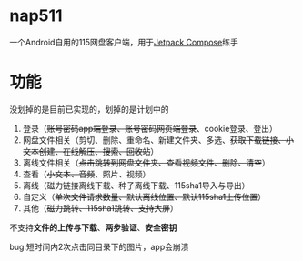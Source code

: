 #  nap511

一个Android自用的115网盘客户端，用于[Jetpack Compose](https://developer.android.com/jetpack/compose)练手

# 功能

没划掉的是目前已实现的，划掉的是计划中的

1. 登录（~~账号密码app端登录、账号密码网页端登录~~、cookie登录、登出）
2. 网盘文件相关（剪切、删除、重命名、新建文件夹、多选、~~获取下载链接、小文本创建、在线解压、搜索、回收站~~）
3. 离线文件相关（~~点击跳转到网盘文件夹、查看视频文件、删除、清空~~）
4. 查看（~~小文本、音频~~、照片、视频）
5. 离线（~~磁力链接离线下载、种子离线下载、115sha1导入与导出~~）
6. 自定义（~~单次文件请求数量、默认离线位置、默认115sha1上传位置~~）
7. 其他（~~磁力跳转、115sha1跳转、支持大屏~~）

不支持**文件的上传与下载**、**两步验证**、**安全密钥**


bug:短时间内2次点击同目录下的图片，app会崩溃